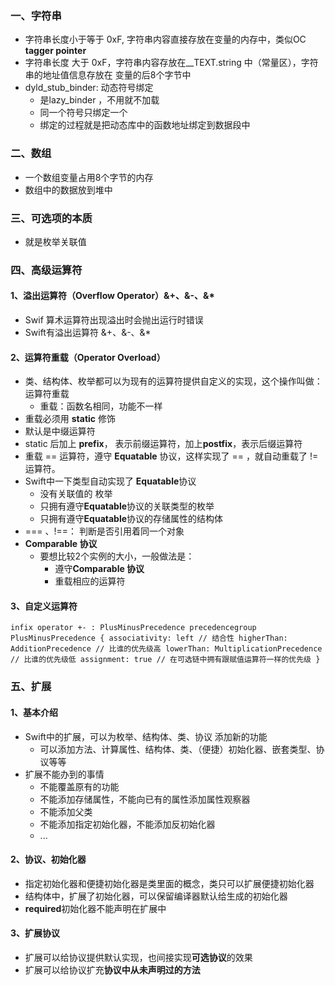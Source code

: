### 一、字符串
- 字符串长度小于等于 0xF, 字符串内容直接存放在变量的内存中，类似OC **tagger pointer**
- 字符串长度 大于 0xF，字符串内容存放在__TEXT.string 中（常量区），字符串的地址值信息存放在 变量的后8个字节中
- dyld_stub_binder: 动态符号绑定
	- 是lazy_binder ，不用就不加载
	- 同一个符号只绑定一个
	- 绑定的过程就是把动态库中的函数地址绑定到数据段中

### 二、数组
- 一个数组变量占用8个字节的内存
- 数组中的数据放到堆中

### 三、可选项的本质

- 就是枚举关联值

### 四、高级运算符
#### 1、溢出运算符（Overflow Operator）&+、&-、&*
- Swif 算术运算符出现溢出时会抛出运行时错误
- Swift有溢出运算符 &+、&-、&*

#### 2、运算符重载（Operator Overload）
- 类、结构体、枚举都可以为现有的运算符提供自定义的实现，这个操作叫做：运算符重载 
	- 重载：函数名相同，功能不一样
- 重载必须用 **static** 修饰
- 默认是中缀运算符
- static 后加上 **prefix**， 表示前缀运算符，加上**postfix**，表示后缀运算符
- 重载 == 运算符，遵守 **Equatable** 协议，这样实现了 == ，就自动重载了 != 运算符。
- Swift中一下类型自动实现了  **Equatable**协议
	- 没有关联值的 枚举
	- 只拥有遵守**Equatable**协议的关联类型的枚举
	- 只拥有遵守**Equatable**协议的存储属性的结构体
- === 、!==： 判断是否引用着同一个对象
- **Comparable 协议**
	- 要想比较2个实例的大小，一般做法是：
		- 遵守**Comparable 协议**
		- 重载相应的运算符

#### 3、自定义运算符

`infix operator +- : PlusMinusPrecedence
precedencegroup PlusMinusPrecedence {
    associativity: left // 结合性
    higherThan: AdditionPrecedence // 比谁的优先级高
    lowerThan: MultiplicationPrecedence // 比谁的优先级低
    assignment: true // 在可选链中拥有跟赋值运算符一样的优先级
}`

### 五、扩展

#### 1、基本介绍
- Swift中的扩展，可以为枚举、结构体、类、协议 添加新的功能
	- 可以添加方法、计算属性、结构体、类、（便捷）初始化器、嵌套类型、协议等等
- 扩展不能办到的事情
	- 不能覆盖原有的功能
	- 不能添加存储属性，不能向已有的属性添加属性观察器
	- 不能添加父类
	- 不能添加指定初始化器，不能添加反初始化器
	- ...

#### 2、协议、初始化器
- 指定初始化器和便捷初始化器是类里面的概念，类只可以扩展便捷初始化器
- 结构体中，扩展了初始化器，可以保留编译器默认给生成的初始化器
- **required**初始化器不能声明在扩展中

#### 3、扩展协议
- 扩展可以给协议提供默认实现，也间接实现**可选协议**的效果
- 扩展可以给协议扩充**协议中从未声明过的方法**